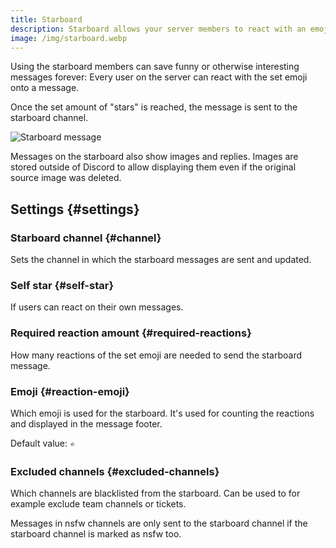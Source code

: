 ```yaml
---
title: Starboard
description: Starboard allows your server members to react with an emoji to a message and save it forever in a special channel.
image: /img/starboard.webp
---
```


Using the starboard members can save funny or otherwise interesting messages forever: Every user on the server can react with the set emoji onto a message.

Once the set amount of "stars" is reached, the message is sent to the starboard channel.

![Starboard message](/img/starboard.webp)

Messages on the starboard also show images and replies.
Images are stored outside of Discord to allow displaying them even if the original source image was deleted.

## Settings {#settings}

### Starboard channel {#channel}

Sets the channel in which the starboard messages are sent and updated.

### Self star {#self-star}

If users can react on their own messages.

### Required reaction amount {#required-reactions}

How many reactions of the set emoji are needed to send the starboard message.

### Emoji {#reaction-emoji}

Which emoji is used for the starboard. It's used for counting the reactions and displayed in the message footer.

Default value: `⭐`

### Excluded channels {#excluded-channels}

Which channels are blacklisted from the starboard. Can be used to for example exclude team channels or tickets.

Messages in nsfw channels are only sent to the starboard channel if the starboard channel is marked as nsfw too.

